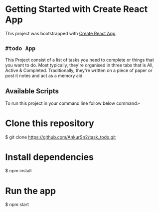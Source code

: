 # Getting Started with Create React App

This project was bootstrapped with [Create React App](https://github.com/facebook/create-react-app).

## `#todo App`

This Project consist of a list of tasks you need to complete or things that you want to do. Most typically, they're organised in three tabs that is All, Active & Completed. Traditionally, they're written on a piece of paper or post it notes and act as a memory aid.

## Available Scripts

To run this project in your command line follow below command:-

# Clone this repository
$ git clone https://github.com/AnkurSn2/task_todo.git

# Install dependencies
$ npm install

# Run the app
$ npm start

